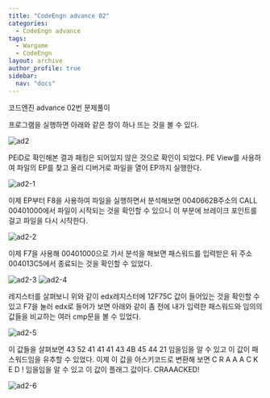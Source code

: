 ```yaml
---
title: "CodeEngn advance 02"
categories:
  - CodeEngn advance
tags:
  - Wargame
  - CodeEngn
layout: archive
author_profile: true
sidebar:
  nav: "docs"
---
```


코드엔진 advance 02번 문제풀이

프로그램을 실행하면 아래와 같은 창이 하나 뜨는 것을 볼 수 있다.

![ad2](https://user-images.githubusercontent.com/91646923/135476652-8b6625ad-1515-4681-a9a2-d8c406aeb475.JPG)

PEiD로 확인해본 결과 패킹은 되어있지 않은 것으로 확인이 되었다. PE View를 사용하여 파일의 EP를 찾고 올리 디버거로 파일을 열어 EP까지 실행한다.

![ad2-1](https://user-images.githubusercontent.com/91646923/135476663-c313c95b-a0be-4098-a9e2-3794325ca878.JPG)

이제 EP부터 F8을 사용하여 파일을 실행하면서 분석해보면 0040662B주소의 CALL 00401000에서 파일이 시작되는 것을 확인할 수 있으니 이 부분에 브레이크 포인트를 걸고 파일을 다시 시작한다.

![ad2-2](https://user-images.githubusercontent.com/91646923/135476673-ace965b7-3477-45da-ac56-1747f3d3888c.JPG)

이제 F7을 사용해 00401000으로 가서 분석을 해보면 패스워드를 입력받은 뒤 주소 004013C5에서 종료되는 것을 확인할 수 있었다.

![ad2-3](https://user-images.githubusercontent.com/91646923/135476690-6c2b8102-c918-45b2-a33f-cad9aa20d090.JPG)
![ad2-4](https://user-images.githubusercontent.com/91646923/135476701-0a2081ac-cfb2-4715-94f4-0d26a060d6c9.JPG)

레지스터를 살펴보니 위와 같이 edx레지스터에 12F75C 값이 들어있는 것을 확인할 수 있고 F7을 눌러 edx로 들어가 보면 아래와 같이 좀 전에 내가 입력한 패스워드와 임의의 값들을 비교하는 여러 cmp문을 볼 수 있었다.

![ad2-5](https://user-images.githubusercontent.com/91646923/135476717-5c9f4973-9d52-4ae1-948c-f74d0327f694.JPG)

이 값들을 살펴보면 43 52 41 41 41 43 4B 45 44 21 임을임을 알 수 있고 이 값이 패스워드임을 유추할 수 있었다. 이제 이 값을 아스키코드로 변환해 보면 C R A A A C K E D ! 임을임을 알 수 있고 이 값이 플래그 값이다. CRAAACKED!

![ad2-6](https://user-images.githubusercontent.com/91646923/135476745-baa15e55-fdc5-4f92-b6d9-0c0f27dc09f1.JPG)


